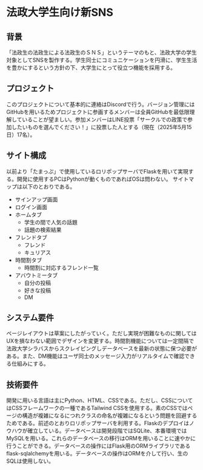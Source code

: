 # 法政大学生向け新SNS

## 背景

「法政生の法政生による法政生のＳＮＳ」というテーマのもと、法政大学の学生対象としてSNSを製作する。学生同士にコミュニケーションを円滑に、学生生活を豊かにするという方針の下、大学生にとって役立つ機能を採用する。

## プロジェクト

このプロジェクトについて基本的に連絡はDiscordで行う。バージョン管理にはGitHubを用いるためプロジェクトに参画するメンバーは全員GitHubを最低限理解していることが望ましい。参加メンバーはLINE投票「サークルでの政策で参加したいものを選んでください！」に投票した人とする（現在（2025年5月15日）17名）。

## サイト構成

以前より「たまっぷ」で使用しているロリポップサーバでFlaskを用いて実現する。開発に使用するPCはPythonが動くものであればOSは問わない。
サイトマップは以下のとおりである。
- サインアップ画面
- ログイン画面
- ホームタブ
  - 学生の間で人気の話題
  - 話題の検索結果
- フレンドタブ
  - フレンド
  - キュリアス
- 時間割タブ
  - 時間割に対応するフレンド一覧
- アバウトミータブ
  - 自分の投稿
  - 好きな投稿
  - DM

## システム要件
ページレイアウトは草案にしたがっていく。ただし実現が困難なものに関してはUXを損なわない範囲でデザインを変更する。時間割機能については一定間隔で法政大学シラバスからスクレイピングしデータベースを最新の状態に保つ必要がある。また、DM機能はユーザ同士のメッセージ入力がリアルタイムで確認できる仕組みにする。

## 技術要件
開発に用いる言語は主にPython、HTML、CSSである。ただし、CSSについてはCSSフレームワークの一種であるTailwind CSSを使用する。素のCSSではページの構造が複雑になるにつれクラスの命名が複雑になるという問題を回避するためである。前述のとおりロリポップサーバを利用する。Flaskのデプロイはノウハウが確立している。データベースは開発段階ではSQLite、本番環境ではMySQLを用いる。これらのデータベースの移行はORMを用いることに速やかに行うことができる。データベースの操作にはFlask用のORMライブラリであるflask-sqlalchemyを用いる。データベースの操作はORMを介して行い、生のSQLは使用しない。



